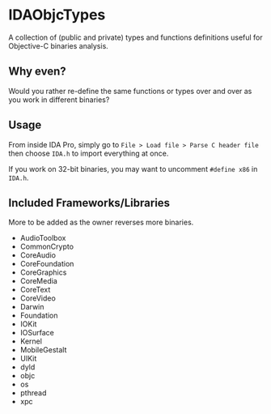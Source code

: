 # IDAObjcTypes
A collection of (public and private) types and functions definitions useful for Objective-C binaries analysis.

## Why even?
Would you rather re-define the same functions or types over and over as you work in different binaries?

## Usage
From inside IDA Pro, simply go to `File > Load file > Parse C header file` then choose `IDA.h` to import everything at once.

If you work on 32-bit binaries, you may want to uncomment `#define x86` in `IDA.h`.

## Included Frameworks/Libraries
More to be added as the owner reverses more binaries.
- AudioToolbox
- CommonCrypto
- CoreAudio
- CoreFoundation
- CoreGraphics
- CoreMedia
- CoreText
- CoreVideo
- Darwin
- Foundation
- IOKit
- IOSurface
- Kernel
- MobileGestalt
- UIKit
- dyld
- objc
- os
- pthread
- xpc